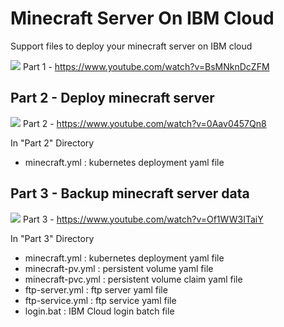 # Minecraft Server On IBM Cloud
Support files to deploy your minecraft server on IBM cloud

[![](https://img.youtube.com/vi/BsMNknDcZFM/0.jpg)](https://www.youtube.com/watch?v=BsMNknDcZFM)
Part 1 - https://www.youtube.com/watch?v=BsMNknDcZFM

## Part 2 - Deploy minecraft server

[![](https://img.youtube.com/vi/0Aav0457Qn8/0.jpg)](https://www.youtube.com/watch?v=0Aav0457Qn8)
Part 2 - https://www.youtube.com/watch?v=0Aav0457Qn8

In "Part 2" Directory
- minecraft.yml : kubernetes deployment yaml file

## Part 3 - Backup minecraft server data

[![](https://img.youtube.com/vi/Of1WW3ITaiY/0.jpg)](https://www.youtube.com/watch?v=Of1WW3ITaiY)
Part 3 - https://www.youtube.com/watch?v=Of1WW3ITaiY

In "Part 3" Directory
- minecraft.yml : kubernetes deployment yaml file
- minecraft-pv.yml : persistent volume yaml file
- minecraft-pvc.yml : persistent volume claim yaml file
- ftp-server.yml : ftp server yaml file
- ftp-service.yml : ftp service yaml file
- login.bat : IBM Cloud login batch file
